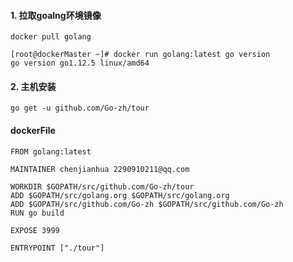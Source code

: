 #### 1. 拉取goalng环境镜像
```
docker pull golang

[root@dockerMaster ~]# docker run golang:latest go version
go version go1.12.5 linux/amd64
```
#### 2. 主机安装
```
go get -u github.com/Go-zh/tour
```
#### dockerFile
```
FROM golang:latest

MAINTAINER chenjianhua 2290910211@qq.com

WORKDIR $GOPATH/src/github.com/Go-zh/tour
ADD $GOPATH/src/golang.org $GOPATH/src/golang.org
ADD $GOPATH/src/github.com/Go-zh $GOPATH/src/github.com/Go-zh
RUN go build

EXPOSE 3999

ENTRYPOINT ["./tour"]
```
